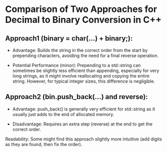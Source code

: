 # Comparison of Two Approaches for Decimal to Binary Conversion in C++

## Approach1 (binary = char(...) + binary;):

* Advantage: Builds the string in the correct order from the start by prepending characters, avoiding the need for a final reverse operation.

* Potential Performance (minor): Prepending to a std::string can sometimes be slightly less efficient than appending, especially for very long strings, as it might involve reallocating and copying the entire string. However, for typical integer sizes, this difference is negligible.

## Approach2 (bin.push_back(...) and reverse):

* Advantage: push_back() is generally very efficient for std::string as it usually just adds to the end of allocated memory.

* Disadvantage: Requires an extra step (reverse) at the end to get the correct order.

Readability: Some might find this approach slightly more intuitive (add digits as they are found, then fix the order).